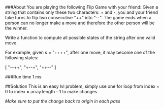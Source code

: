 ###About
You are playing the following Flip Game with your friend: Given a string that contains only these two characters: + and -, you and your friend take turns to flip two consecutive "++" into "--". The game ends when a person can no longer make a move and therefore the other person will be the winner.

Write a function to compute all possible states of the string after one valid move.

For example, given s = "++++", after one move, it may become one of the following states:

[
  "--++",
  "+--+",
  "++--"
]

###Run time
1 ms

##Solution
This is an easy lvl problem, simply use one for loop from index = 0 to index = array.length - 1 to make changes

*Make sure to put the change back to origin in each pass*
